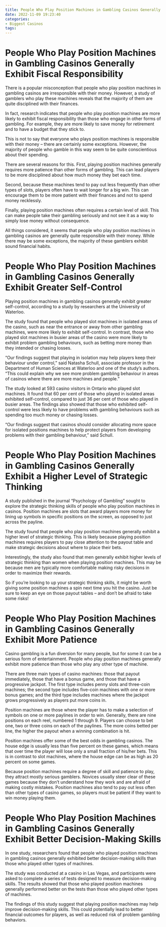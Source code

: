 ```yaml
---
title: People Who Play Position Machines in Gambling Casinos Generally Exhibit Fiscal Responsibility
date: 2022-11-09 19:23:40
categories:
- Biggest Casinos
tags:
---
```



#  People Who Play Position Machines in Gambling Casinos Generally Exhibit Fiscal Responsibility

There is a popular misconception that people who play position machines in gambling casinos are irresponsible with their money. However, a study of gamblers who play these machines reveals that the majority of them are quite disciplined with their finances.

In fact, research indicates that people who play position machines are more likely to exhibit fiscal responsibility than those who engage in other forms of gambling. For example, they are more likely to save money for retirement and to have a budget that they stick to.

This is not to say that everyone who plays position machines is responsible with their money – there are certainly some exceptions. However, the majority of people who gamble in this way seem to be quite conscientious about their spending.

There are several reasons for this. First, playing position machines generally requires more patience than other forms of gambling. This can lead players to be more disciplined about how much money they bet each time.

Second, because these machines tend to pay out less frequently than other types of slots, players often have to wait longer for a big win. This can encourage them to be more patient with their finances and not to spend money recklessly.

Finally, playing position machines often requires a certain level of skill. This can make people take their gambling seriously and not see it as a way to simply lose money without consequence.

All things considered, it seems that people who play position machines in gambling casinos are generally quite responsible with their money. While there may be some exceptions, the majority of these gamblers exhibit sound financial habits.

#  People Who Play Position Machines in Gambling Casinos Generally Exhibit Greater Self-Control

Playing position machines in gambling casinos generally exhibit greater self-control, according to a study by researchers at the University of Waterloo.

The study found that people who played slot machines in isolated areas of the casino, such as near the entrance or away from other gambling machines, were more likely to exhibit self-control. In contrast, those who played slot machines in busier areas of the casino were more likely to exhibit problem gambling behaviours, such as betting more money than they intended or chasing losses.

“Our findings suggest that playing in isolation may help players keep their behaviour under control,” said Natasha Schull, associate professor in the Department of Human Sciences at Waterloo and one of the study’s authors. “This could explain why we see more problem gambling behaviour in areas of casinos where there are more machines and people.”

The study looked at 593 casino visitors in Ontario who played slot machines. It found that 60 per cent of those who played in isolated areas exhibited self-control, compared to just 36 per cent of those who played in busier areas. The findings also showed that those who exhibited self-control were less likely to have problems with gambling behaviours such as spending too much money or chasing losses.

“Our findings suggest that casinos should consider allocating more space for isolated positions machines to help protect players from developing problems with their gambling behaviour,” said Schull.

#  People Who Play Position Machines in Gambling Casinos Generally Exhibit a Higher Level of Strategic Thinking

A study published in the journal “Psychology of Gambling” sought to explore the strategic thinking skills of people who play position machines in casinos. Position machines are slots that award players more money for lining up symbols in specific positions on the screen, as opposed to just across the payline.

The study found that people who play position machines generally exhibit a higher level of strategic thinking. This is likely because playing position machines requires players to pay close attention to the payout table and make strategic decisions about where to place their bets.

Interestingly, the study also found that men generally exhibit higher levels of strategic thinking than women when playing position machines. This may be because men are typically more comfortable making risky decisions in order to maximize their rewards.

So if you’re looking to up your strategic thinking skills, it might be worth giving some position machines a spin next time you hit the casino. Just be sure to keep an eye on those payout tables – and don’t be afraid to take some risks!

#  People Who Play Position Machines in Gambling Casinos Generally Exhibit More Patience

Casino gambling is a fun diversion for many people, but for some it can be a serious form of entertainment. People who play position machines generally exhibit more patience than those who play any other type of machine.

There are three main types of casino machines: those that payout immediately, those that have a bonus game, and those that have a progressive jackpot. The first type includes penny slots and three-coin machines; the second type includes five-coin machines with one or more bonus games; and the third type includes machines where the jackpot grows progressively as players put more coins in.

Position machines are those where the player has to make a selection of symbols on one or more paylines in order to win. Generally, there are nine positions on each reel, numbered 1 through 9. Players can choose to bet one, two or three coins on each of the paylines. The more coins betted per line, the higher the payout when a winning combination is hit.

Position machines offer some of the best odds in gambling casinos. The house edge is usually less than five percent on these games, which means that over time the player will lose only a small fraction of his/her bets. This is in contrast to slot machines, where the house edge can be as high as 20 percent on some games.

Because position machines require a degree of skill and patience to play, they attract mostly serious gamblers. Novices usually steer clear of these games because they don’t understand how they work and are afraid of making costly mistakes. Position machines also tend to pay out less often than other types of casino games, so players must be patient if they want to win money playing them.

#  People Who Play Position Machines in Gambling Casinos Generally Exhibit Better Decision-Making Skills

In one study, researchers found that people who played position machines in gambling casinos generally exhibited better decision-making skills than those who played other types of machines.

The study was conducted at a casino in Las Vegas, and participants were asked to complete a series of tests designed to measure decision-making skills. The results showed that those who played position machines generally performed better on the tests than those who played other types of machines.

The findings of this study suggest that playing position machines may help improve decision-making skills. This could potentially lead to better financial outcomes for players, as well as reduced risk of problem gambling behaviors.